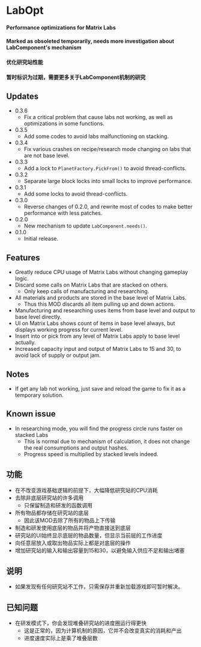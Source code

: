 # LabOpt

#### Performance optimizations for Matrix Labs
#### Marked as obsoleted temporarily, needs more investigation about LabComponent's mechanism
#### 优化研究站性能
#### 暂时标识为过期，需要更多关于LabComponent机制的研究

## Updates
* 0.3.6
  + Fix a critical problem that cause labs not working, as well as optimizations in some functions.
* 0.3.5
  + Add some codes to avoid labs malfunctioning on stacking.
* 0.3.4
  + Fix various crashes on recipe/research mode changing on labs that are not base level.
* 0.3.3
  + Add a lock to `PlanetFactory.PickFrom()` to avoid thread-conflicts. 
* 0.3.2
  + Separate large block locks into small locks to improve performance.
* 0.3.1
  + Add some locks to avoid thread-conflicts.
* 0.3.0
  + Reverse changes of 0.2.0, and rewrite most of codes to make better performance with less patches.
* 0.2.0
  + New mechanism to update `LabComponent.needs()`.
* 0.1.0
  + Initial release.

## Features
* Greatly reduce CPU usage of Matrix Labs without changing gameplay logic.
* Discard some calls on Matrix Labs that are stacked on others.
  * Only keep calls of manufacturing and researching.
* All materials and products are stored in the base level of Matrix Labs.
  * Thus this MOD discards all item pulling up and down actions.
* Manufacturing and researching uses items from base level and output to base level directly.
* UI on Matrix Labs shows count of items in base level always, but displays working progress for current level.
* Insert into or pick from any level of Matrix Labs apply to base level actually.
* Increased capacity input and output of Matrix Labs to 15 and 30, to avoid lack of supply or output jam.

## Notes
* If get any lab not working, just save and reload the game to fix it as a temporary solution.

## Known issue
* In researching mode, you will find the progress circle runs faster on stacked Labs
  * This is normal due to mechanism of calculation, it does not change the real consumptions and output hashes.
  * Progress speed is multiplied by stacked levels indeed.

## 功能
* 在不改变游戏基础逻辑的前提下，大幅降低研究站的CPU消耗
* 去除非底层研究站的许多调用
  * 只保留制造和研发的函数调用
* 所有物品都存储在研究站的底层
  * 因此该MOD去除了所有的物品上下传输
* 制造和研发使用底层的物品并将产物直接送到底层
* 研究站的UI始终显示底层的物品数量，但显示当前层的工作进度
* 向任意层放入或取出物品实际上都是对底层的操作
* 增加研究站的输入和输出容量到15和30，以避免输入供应不足和输出堵塞

## 说明
* 如果发现有任何研究站不工作，只需保存并重新加载游戏即可暂时解决。

## 已知问题
* 在研发模式下，你会发现堆叠研究站的进度圈运行得更快
  * 这是正常的，因为计算机制的原因，它并不会改变真实的消耗和产出
  * 进度速度实际上是乘了堆叠层数

